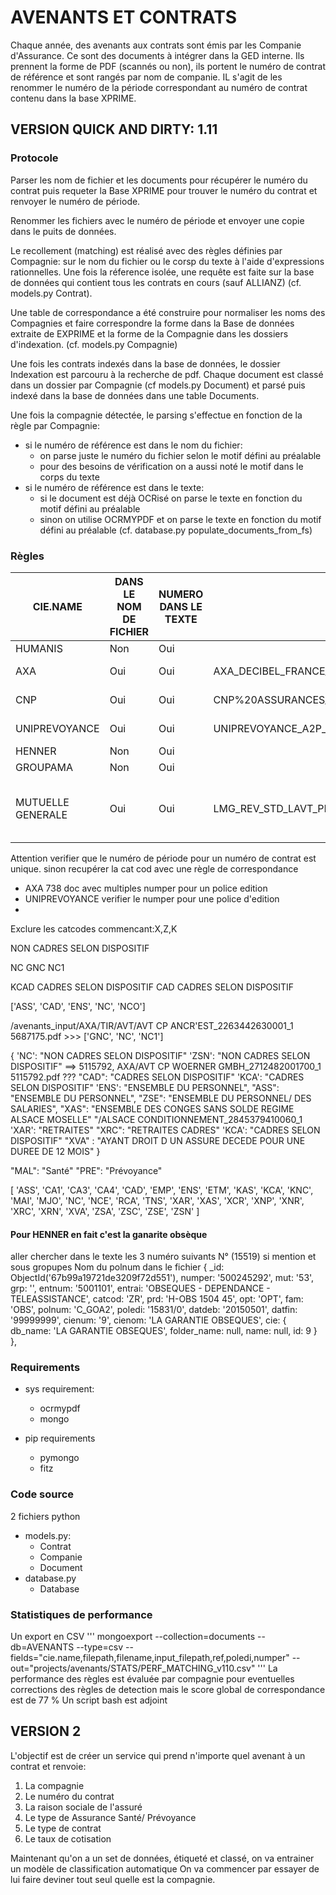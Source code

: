 # AVENANTS ET CONTRATS

Chaque année, des avenants aux contrats sont émis par les Companie d'Assurance.
Ce sont des documents à intégrer dans la GED interne. 
Ils prennent la forme de PDF (scannés ou non), 
ils portent le numéro de contrat de référence et sont rangés par nom de companie.
IL s'agit de les renommer le numéro de la période correspondant au numéro de contrat contenu dans la base XPRIME.

## VERSION QUICK AND DIRTY: 1.11

### Protocole

Parser les nom de fichier et les documents pour récupérer le numéro du contrat 
puis requeter la Base XPRIME pour trouver le numéro du contrat et renvoyer le numéro de période.

Renommer les fichiers avec le numéro de période et envoyer une copie dans le puits de données.

Le recollement (matching) est réalisé avec des règles définies par Compagnie: sur le nom du fichier ou le corsp du texte à l'aide d'expressions rationnelles. Une fois la réference isolée, une requête est faite sur la base de données qui contient tous les contrats en cours (sauf ALLIANZ) (cf. models.py Contrat).

Une table de correspondance a été construire pour normaliser les noms des Compagnies et faire correspondre la forme dans la Base de données extraite de EXPRIME et la forme de la Compagnie dans les dossiers d'indexation. (cf. models.py Compagnie)

Une fois les contrats indexés dans la base de données, le dossier Indexation est parcouru à la recherche de pdf.
Chaque document est classé dans un dossier par Compagnie (cf models.py Document) et parsé puis indexé dans la base de données dans une table Documents.

Une fois la compagnie détectée, le parsing s'effectue en fonction de la règle par Compagnie:
- si le numéro de référence est dans le nom du fichier:
  - on parse juste le numéro du fichier selon le motif défini au préalable
  - pour des besoins de vérification on a aussi noté le motif dans le corps du texte
- si le numéro de référence est dans le texte:
  - si le document est déjà OCRisé on parse le texte en fonction du motif défini au préalable
  - sinon on utilise OCRMYPDF et on parse le texte en fonction du motif défini au préalable 
(cf. database.py populate_documents_from_fs)

### Règles

| CIE.NAME | DANS LE NOM DE FICHIER | NUMERO DANS LE TEXTE | EXEMPLE NOM | EXEMPLE TEXTE | PATTERN TEXT| PATTERN N° |
|----------|----------------|----------------------|-------------|---------------|---------------|--------|
| HUMANIS  | Non|Oui| | |N°.\d{11,15}/s| \d{11,15}|
| AXA      |Oui| Oui |AXA_DECIBEL_FRANCE_2263898110400_1.pdf| 2263898110400[A-Z]| 2263898110400[A-Z]/d{2}|
| CNP      | Oui | Oui| CNP%20ASSURANCES_01012025___AVENANT___GRAVIERE_DU_RHIN___2530A.pdf|2530A| 2530A| \d{4}[A-Z]|
| UNIPREVOYANCE |Oui| Oui| UNIPREVOYANCE_A2P_COLMAR_4771300770000Z_SANTE.pdf| 4771300770000Z| 4771300770000Z|\d{13}[A-Z]|
| HENNER   |Non| Oui|||N°.\d{5}\s|\d{5}| 
| GROUPAMA |Non |Oui||N°.Contrat.:.\d{4}/\d{6}/\d{5}|\d{4}/\d{6}/\d{5}|
| MUTUELLE GENERALE|Oui |Oui| LMG_REV_STD_LAVT_PREV_MG_P_23394400MAP_FABRICATION_ET_MONTAGE_DE.pdf| MG/P/23394400MAP|MG/P/23394400MAP|r"([A-Z]{2}/[A-Z]{1,2}/\d{8}[A-Z]{3})/s"


Attention verifier que le numéro de période pour un numéro de contrat est unique.
sinon recupérer la cat cod avec une règle de correspondance 
- AXA 738 doc avec multiples numper pour un police edition
- UNIPREVOYANCE verifier le numper pour une police d'edition
- 

Exclure les catcodes commencant:X,Z,K

NON CADRES SELON DISPOSITIF

NC 
GNC
NC1

KCAD  CADRES SELON DISPOSITIF
CAD CADRES SELON DISPOSITIF

['ASS', 'CAD', 'ENS', 'NC', 'NCO']

/avenants_input/AXA/TIR/AVT/AVT CP ANCR'EST_2263442630001_1 5687175.pdf >>> ['GNC', 'NC', 'NC1']



{
  'NC': "NON CADRES SELON DISPOSITIF"
  'ZSN': "NON CADRES SELON DISPOSITIF" ==> 5115792, AXA/AVT CP WOERNER GMBH_2712482001700_1 5115792.pdf ???
  "CAD": "CADRES SELON DISPOSITIF"
  'KCA': "CADRES SELON DISPOSITIF"
  'ENS': "ENSEMBLE DU PERSONNEL",
  "ASS": "ENSEMBLE DU PERSONNEL",
  "ZSE": "ENSEMBLE DU PERSONNEL/ DES SALARIES",
  "XAS": "ENSEMBLE DES CONGES SANS SOLDE REGIME ALSACE MOSELLE" "/ALSACE CONDITIONNEMENT_2845379410060_1
  'XAR': "RETRAITES"
  "XRC": "RETRAITES CADRES"
  'KCA': "CADRES SELON DISPOSITIF"
  "XVA" : "AYANT DROIT D UN ASSURE DECEDE POUR UNE DUREE DE 12 MOIS"
}

"MAL": "Santé"
"PRE": "Prévoyance"


[
  'ASS', 'CA1', 'CA3', 'CA4',
  'CAD', 'EMP', 'ENS', 'ETM',
  'KAS', 'KCA', 'KNC', 'MAI',
  'MJO', 'NC',  'NCE', 'RCA',
  'TNS', 'XAR', 'XAS', 'XCR',
  'XNP', 'XNR', 'XRC', 'XRN',
  'XVA', 'ZSA', 'ZSC', 'ZSE',
  'ZSN'
]

#### Pour HENNER en fait c'est la ganarite obsèque

aller chercher dans le texte les 3 numéro suivants N° (15519) si mention et sous gropupes
Nom du polnum dans le fichier
{
    _id: ObjectId('67b99a19721de3209f72d551'),
    numper: '500245292',
    mut: '53',
    grp: '',
    entnum: '5001101',
    entrai: 'OBSEQUES - DEPENDANCE - TELEASSISTANCE',
    catcod: 'ZR',
    prd: 'H-OBS 1504 45',
    opt: 'OPT',
    fam: 'OBS',
    polnum: 'C_GOA2',
    poledi: '15831/0',
    datdeb: '20150501',
    datfin: '99999999',
    cienum: '9',
    cienom: 'LA GARANTIE OBSEQUES',
    cie: {
      db_name: 'LA GARANTIE OBSEQUES',
      folder_name: null,
      name: null,
      id: 9
    }
  },

### Requirements
- sys requirement:
  - ocrmypdf
  - mongo

- pip requirements
  - pymongo
  - fitz

### Code source

2 fichiers python
- models.py:
  - Contrat
  - Companie
  - Document
- database.py
  - Database

### Statistiques de performance

Un export en CSV
''' mongoexport --collection=documents --db=AVENANTS --type=csv --fields="cie.name,filepath,filename,input_filepath,ref,poledi,numper" --out="projects/avenants/STATS/PERF_MATCHING_v110.csv"
'''
La performance des règles est évaluée par compagnie pour eventuelles corrections des règles de detection
mais le score global de correspondance est de 77 % 
Un script bash est adjoint

## VERSION 2

L'objectif est de créer un service qui prend n'importe quel avenant à un contrat et renvoie:
1. La compagnie
2. Le numéro du contrat
3. La raison sociale de l'assuré
4. Le type de Assurance Santé/ Prévoyance
5. Le type de contrat
6. Le taux de cotisation

Maintenant qu'on a un set de données, étiqueté et classé, on va entrainer un modèle de classification automatique
On va commencer par essayer de lui faire deviner tout seul quelle est la compagnie. 
